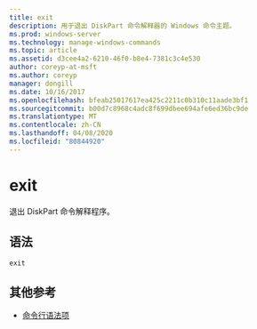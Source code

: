```yaml
---
title: exit
description: 用于退出 DiskPart 命令解释器的 Windows 命令主题。
ms.prod: windows-server
ms.technology: manage-windows-commands
ms.topic: article
ms.assetid: d3cee4a2-6210-46f0-b8e4-7381c3c4e530
author: coreyp-at-msft
ms.author: coreyp
manager: dongill
ms.date: 10/16/2017
ms.openlocfilehash: bfeab25017617ea425c2211c0b310c11aade3bf1
ms.sourcegitcommit: b00d7c8968c4adc8f699dbee694afe6ed36bc9de
ms.translationtype: MT
ms.contentlocale: zh-CN
ms.lasthandoff: 04/08/2020
ms.locfileid: "80844920"
---
```

# <a name="exit"></a>exit

退出 DiskPart 命令解释程序。

## <a name="syntax"></a>语法

```
exit
```

## <a name="additional-references"></a>其他参考

- [命令行语法项](command-line-syntax-key.md)

